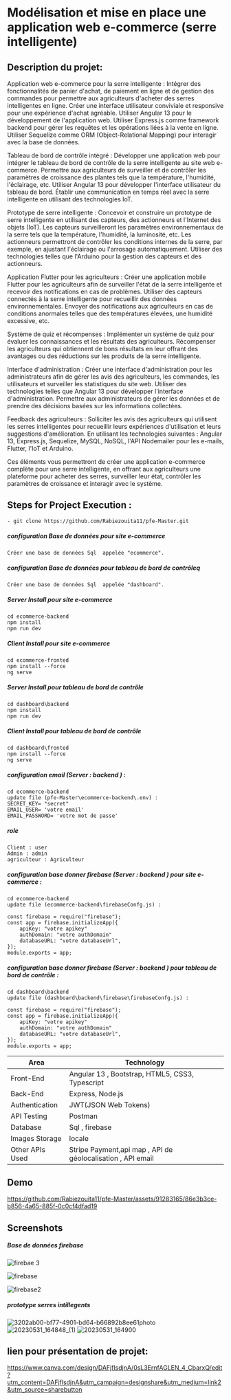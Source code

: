 
# Modélisation et mise en place une application web e-commerce (serre intelligente)

## Description du projet:

Application web e-commerce pour la serre intelligente :
Intégrer des fonctionnalités de panier d'achat, de paiement en ligne et de gestion des commandes pour permettre aux agriculteurs d'acheter des serres intelligentes en ligne.
Créer une interface utilisateur conviviale et responsive pour une expérience d'achat agréable.
Utiliser Angular 13 pour le développement de l'application web.
Utiliser Express.js comme framework backend pour gérer les requêtes et les opérations liées à la vente en ligne.
Utiliser Sequelize comme ORM (Object-Relational Mapping) pour interagir avec la base de données.

Tableau de bord de contrôle intégré :
Développer une application web pour intégrer le tableau de bord de contrôle de la serre intelligente au site web e-commerce.
Permettre aux agriculteurs de surveiller et de contrôler les paramètres de croissance des plantes tels que la température, l'humidité, l'éclairage, etc.
Utiliser Angular 13 pour développer l'interface utilisateur du tableau de bord.
Établir une communication en temps réel avec la serre intelligente en utilisant des technologies IoT.


Prototype de serre intelligente :
Concevoir et construire un prototype de serre intelligente en utilisant des capteurs, des actionneurs et l'Internet des objets (IoT).
Les capteurs surveilleront les paramètres environnementaux de la serre tels que la température, l'humidité, la luminosité, etc.
Les actionneurs permettront de contrôler les conditions internes de la serre, par exemple, en ajustant l'éclairage ou l'arrosage automatiquement.
Utiliser des technologies telles que l'Arduino pour la gestion des capteurs et des actionneurs.


Application Flutter pour les agriculteurs :
Créer une application mobile Flutter pour les agriculteurs afin de surveiller l'état de la serre intelligente et recevoir des notifications en cas de problèmes.
Utiliser des capteurs connectés à la serre intelligente pour recueillir des données environnementales.
Envoyer des notifications aux agriculteurs en cas de conditions anormales telles que des températures élevées, une humidité excessive, etc.


Système de quiz et récompenses :
Implémenter un système de quiz pour évaluer les connaissances et les résultats des agriculteurs.
Récompenser les agriculteurs qui obtiennent de bons résultats en leur offrant des avantages ou des réductions sur les produits de la serre intelligente.


Interface d'administration :
Créer une interface d'administration pour les administrateurs afin de gérer les avis des agriculteurs, les commandes, les utilisateurs et surveiller les statistiques du site web.
Utiliser des technologies telles que Angular 13 pour développer l'interface d'administration.
Permettre aux administrateurs de gérer les données et de prendre des décisions basées sur les informations collectées.


Feedback des agriculteurs :
Solliciter les avis des agriculteurs qui utilisent les serres intelligentes pour recueillir leurs expériences d'utilisation et leurs suggestions d'amélioration.
En utilisant les technologies suivantes : Angular 13, Express.js, Sequelize, MySQL, NoSQL, l'API Nodemailer pour les e-mails, Flutter, l'IoT et Arduino.

Ces éléments vous permettront de créer une application e-commerce complète pour une serre intelligente, en offrant aux agriculteurs une plateforme pour acheter des serres, surveiller leur état, contrôler les paramètres de croissance et interagir avec le système.


## Steps for Project Execution :
```
- git clone https://github.com/Rabiezouita11/pfe-Master.git
```

##### configuration Base de données  pour site e-commerce
```
Créer une base de données Sql  appelée "ecommerce".
```


##### configuration Base de données  pour tableau de bord de contrôleq 
```
Créer une base de données Sql  appelée "dashboard".
```


##### Server Install pour site e-commerce
```
cd ecommerce-backend  
npm install 
npm run dev 
```
##### Client Install  pour site e-commerce
```
cd ecommerce-fronted
npm install --force
ng serve 
```
##### Server Install pour  tableau de bord de contrôle
```
cd dashboard\backend
npm install 
npm run dev 
```
##### Client Install  pour tableau de bord de contrôle
```
cd dashboard\fronted
npm install --force
ng serve
```

##### configuration email (Server : backend ) : 
```
cd ecommerce-backend
update file (pfe-Master\ecommerce-backend\.env) :
SECRET_KEY= "secret"
EMAIL_USER= 'votre email'
EMAIL_PASSWORD= 'votre mot de passe'
```
##### role 
```
Client : user
Admin : admin
agriculteur : Agriculteur
```

##### configuration base donner  firebase (Server : backend ) pour site e-commerce : 
```
cd ecommerce-backend
update file (ecommerce-backend\firebaseConfg.js) :

const firebase = require("firebase");
const app = firebase.initializeApp({
    apiKey: "votre apikey"
    authDomain: "votre authDomain"
    databaseURL: "votre databaseUrl",
});
module.exports = app;
```
##### configuration base donner  firebase (Server : backend ) pour tableau de bord de contrôle : 
```
cd dashboard\backend
update file (dashboard\backend\firebase\firebaseConfg.js) :

const firebase = require("firebase");
const app = firebase.initializeApp({
    apiKey: "votre apikey"
    authDomain: "votre authDomain"
    databaseURL: "votre databaseUrl",
});
module.exports = app;
```


<table>
<thead>
<tr>
<th>Area</th>
<th>Technology</th>
</tr>
</thead>
<tbody>
	<tr>
		<td>Front-End</td>
		<td>Angular 13 , Bootstrap, HTML5, CSS3, Typescript</td>
	</tr>
	<tr>
		<td>Back-End</td>
		<td>Express, Node.js</td>
	</tr>
  <tr>
		<td>Authentication</td>
		<td>JWT(JSON Web Tokens)</td>
	</tr>
	<tr>
		<td>API Testing</td>
		<td>Postman</td>
	</tr>
	<tr>
		<td>Database</td>
		<td>Sql , firebase</td>
	</tr>
  <tr>
		<td>Images Storage</td>
		<td>locale</td>
	</tr>
    <tr>
		<td>Other APIs Used</td>
		<td>Stripe Payment,api map , API de géolocalisation , API email </td>
	</tr>
</tbody>
</table>

## Demo 


https://github.com/Rabiezouita11/pfe-Master/assets/91283165/86e3b3ce-b856-4a65-885f-0c0cf4dfad19




## Screenshots

##### Base de données  firebase 

![firebae 3](https://github.com/Rabiezouita11/pfe-Master/assets/91283165/f5d7fe4f-c4fa-42c5-b9b3-523740d993a7)

![firebase](https://github.com/Rabiezouita11/pfe-Master/assets/91283165/07211ce4-5e12-4724-9c2a-559840aa4ffe)

![firebase2](https://github.com/Rabiezouita11/pfe-Master/assets/91283165/a506e02f-22ed-48ad-969d-9a29c892516f)


#####  prototype serres intillegents

![3202ab00-bf77-4901-bd64-b66892b8ee61photo](https://github.com/Rabiezouita11/pfe-Master/assets/91283165/15a659ce-3155-419f-9a42-9d11db0a43f3)
![20230531_164848_(1)](https://github.com/Rabiezouita11/pfe-Master/assets/91283165/53d33ccb-1e67-4b65-b222-6c4d603e9c98)
![20230531_164900](https://github.com/Rabiezouita11/pfe-Master/assets/91283165/e5f93173-ef1c-459a-b91a-05acdc4e6d89)

## lien pour présentation de projet:
https://www.canva.com/design/DAFjflsdjnA/0sL3ErnfAGLEN_4_CbarxQ/edit?utm_content=DAFjflsdjnA&utm_campaign=designshare&utm_medium=link2&utm_source=sharebutton


